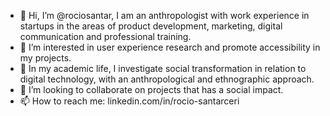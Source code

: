 - 👋 Hi, I’m @rociosantar, I am an anthropologist with work experience in startups in the areas of product development, marketing, digital communication and professional training.
- 👀 I’m interested in user experience research and promote accessibility in my projects.
- 🌱 In my academic life, I investigate social transformation in relation to digital technology, with an anthropological and ethnographic approach.  
- 💞️ I’m looking to collaborate on projects that has a social impact.
- 📫 How to reach me: linkedin.com/in/rocio-santarceri

<!---
rociosantar/rociosantar is a ✨ special ✨ repository because its `README.md` (this file) appears on your GitHub profile.
You can click the Preview link to take a look at your changes.
--->
